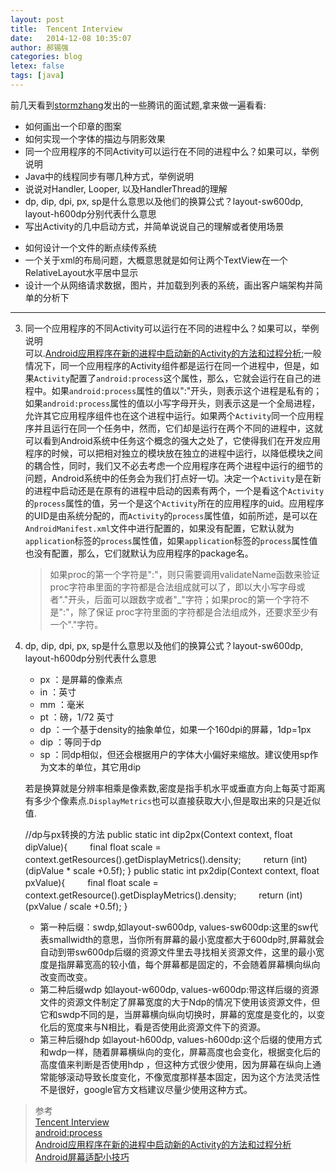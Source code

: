 ```yaml
---
layout: post
title:  Tencent Interview
date:   2014-12-08 10:35:07
author: 郝锡强
categories: blog
letex: false
tags: [java]
---
```

前几天看到[stormzhang](http://stormzhang.com/android/other/2014/05/03/tencent-interview/)发出的一些腾讯的面试题,拿来做一遍看看:

* 如何画出一个印章的图案
* 如何实现一个字体的描边与阴影效果
* 同一个应用程序的不同Activity可以运行在不同的进程中么？如果可以，举例说明
* Java中的线程同步有哪几种方式，举例说明
* 说说对Handler, Looper, 以及HandlerThread的理解
* dp, dip, dpi, px, sp是什么意思以及他们的换算公式？layout-sw600dp, layout-h600dp分别代表什么意思
* 写出Activity的几中启动方式，并简单说说自己的理解或者使用场景
<!-- more -->
* 如何设计一个文件的断点续传系统
* 一个关于xml的布局问题，大概意思就是如何让两个TextView在一个RelativeLayout水平居中显示
* 设计一个从网络请求数据，图片，并加载到列表的系统，画出客户端架构并简单的分析下

--------------

3. 同一个应用程序的不同Activity可以运行在不同的进程中么？如果可以，举例说明
<br />可以.[Android应用程序在新的进程中启动新的Activity的方法和过程分析](http://blog.csdn.net/luoshengyang/article/details/6720261);一般情况下，同一个应用程序的Activity组件都是运行在同一个进程中，但是，如果`Activity`配置了`android:process`这个属性，那么，它就会运行在自己的进程中。如果`android:process`属性的值以":"开头，则表示这个进程是私有的；如果`android:process`属性的值以小写字母开头，则表示这是一个全局进程，允许其它应用程序组件也在这个进程中运行。如果两个`Activity`同一个应用程序并且运行在同一个任务中，然而，它们却是运行在两个不同的进程中，这就可以看到Android系统中任务这个概念的强大之处了，它使得我们在开发应用程序的时候，可以把相对独立的模块放在独立的进程中运行，以降低模块之间的耦合性，同时，我们又不必去考虑一个应用程序在两个进程中运行的细节的问题，Android系统中的任务会为我们打点好一切。决定一个`Activity`是在新的进程中启动还是在原有的进程中启动的因素有两个，一个是看这个`Activity`的`process`属性的值，另一个是这个`Activity`所在的应用程序的uid。应用程序的UID是由系统分配的，而`Activity`的`process`属性值，如前所述，是可以在`AndroidManifest.xml`文件中进行配置的，如果没有配置，它默认就为`application`标签的`process`属性值，如果`application`标签的`process`属性值也没有配置，那么，它们就默认为应用程序的package名。

	> 如果proc的第一个字符是":"，则只需要调用validateName函数来验证proc字符串里面的字符都是合法组成就可以了，即以大小写字母或者"."开头，后面可以跟数字或者"_"字符；如果proc的第一个字符不是":"，除了保证	proc字符里面的字符都是合法组成外，还要求至少有一个"."字符。

	<application android:icon="@drawable/icon" android:label="@string/app_name">      
        <activity android:name=".MainActivity" 
                  android:process=":first.process" />      
        <activity android:name=".SubActivity"       
                  android:process=":second.process" /> 
    </application>    

6. dp, dip, dpi, px, sp是什么意思以及他们的换算公式？layout-sw600dp, layout-h600dp分别代表什么意思<br />
	* px   ：是屏幕的像素点
	* in    ：英寸
	* mm ：毫米
	* pt    ：磅，1/72 英寸
	* dp   ：一个基于density的抽象单位，如果一个160dpi的屏幕，1dp=1px
	* dip  ：等同于dp
	* sp   ：同dp相似，但还会根据用户的字体大小偏好来缩放。建议使用sp作为文本的单位，其它用dip
	
	若是换算就是分辨率相乘是像素数,密度是指手机水平或垂直方向上每英寸距离有多少个像素点.`DisplayMetrics`也可以直接获取大小,但是取出来的只是近似值.
	
	>
	//dp与px转换的方法
	public static int dip2px(Context context, float dipValue){
　　		final float scale = context.getResources().getDisplayMetrics().density;
　　		return (int)(dipValue * scale +0.5f);
	}
	public static int px2dip(Context context, float pxValue){
　　		final float scale = context.getResource().getDisplayMetrics().density;
　　		return (int)(pxValue / scale +0.5f);
	}
	
	* 第一种后缀：sw<N>dp,如layout-sw600dp, values-sw600dp:这里的sw代表smallwidth的意思，当你所有屏幕的最小宽度都大于600dp时,屏幕就会自动到带sw600dp后缀的资源文件里去寻找相关资源文件，这里的最小宽度是指屏幕宽高的较小值，每个屏幕都是固定的，不会随着屏幕横向纵向改变而改变。
	* 第二种后缀w<N>dp 如layout-w600dp, values-w600dp:带这样后缀的资源文件的资源文件制定了屏幕宽度的大于Ndp的情况下使用该资源文件，但它和sw<N>dp不同的是，当屏幕横向纵向切换时，屏幕的宽度是变化的，以变化后的宽度来与N相比，看是否使用此资源文件下的资源。
	* 第三种后缀h<N>dp 如layout-h600dp, values-h600dp:这个后缀的使用方式和w<N>dp一样，随着屏幕横纵向的变化，屏幕高度也会变化，根据变化后的高度值来判断是否使用h<N>dp ，但这种方式很少使用，因为屏幕在纵向上通常能够滚动导致长度变化，不像宽度那样基本固定，因为这个方法灵活性不是很好，google官方文档建议尽量少使用这种方式。
	
>参考<br />
[Tencent Interview](http://stormzhang.com/android/other/2014/05/03/tencent-interview/)
<br />[android:process](http://developer.android.com/guide/topics/manifest/activity-element.html)
<br />[Android应用程序在新的进程中启动新的Activity的方法和过程分析](http://blog.csdn.net/luoshengyang/article/details/6720261)
<br />[Android屏幕适配小技巧](http://blog.csdn.net/chenzujie/article/details/9874859)